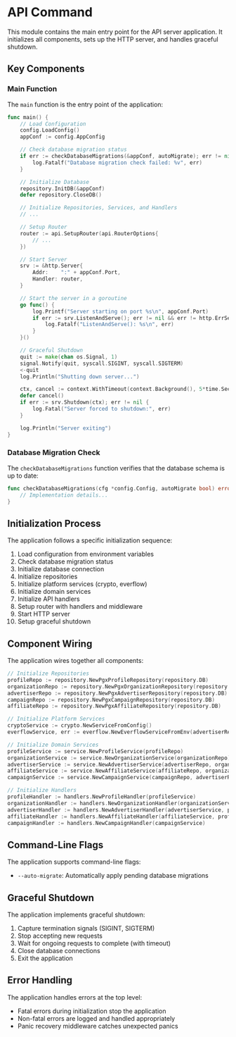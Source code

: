 # API Command

This module contains the main entry point for the API server application. It initializes all components, sets up the HTTP server, and handles graceful shutdown.

## Key Components

### Main Function

The `main` function is the entry point of the application:

```go
func main() {
    // Load Configuration
    config.LoadConfig()
    appConf := config.AppConfig

    // Check database migration status
    if err := checkDatabaseMigrations(&appConf, autoMigrate); err != nil {
        log.Fatalf("Database migration check failed: %v", err)
    }

    // Initialize Database
    repository.InitDB(&appConf)
    defer repository.CloseDB()

    // Initialize Repositories, Services, and Handlers
    // ...

    // Setup Router
    router := api.SetupRouter(api.RouterOptions{
        // ...
    })

    // Start Server
    srv := &http.Server{
        Addr:    ":" + appConf.Port,
        Handler: router,
    }

    // Start the server in a goroutine
    go func() {
        log.Printf("Server starting on port %s\n", appConf.Port)
        if err := srv.ListenAndServe(); err != nil && err != http.ErrServerClosed {
            log.Fatalf("ListenAndServe(): %s\n", err)
        }
    }()

    // Graceful Shutdown
    quit := make(chan os.Signal, 1)
    signal.Notify(quit, syscall.SIGINT, syscall.SIGTERM)
    <-quit
    log.Println("Shutting down server...")

    ctx, cancel := context.WithTimeout(context.Background(), 5*time.Second)
    defer cancel()
    if err := srv.Shutdown(ctx); err != nil {
        log.Fatal("Server forced to shutdown:", err)
    }

    log.Println("Server exiting")
}
```

### Database Migration Check

The `checkDatabaseMigrations` function verifies that the database schema is up to date:

```go
func checkDatabaseMigrations(cfg *config.Config, autoMigrate bool) error {
    // Implementation details...
}
```

## Initialization Process

The application follows a specific initialization sequence:

1. Load configuration from environment variables
2. Check database migration status
3. Initialize database connection
4. Initialize repositories
5. Initialize platform services (crypto, everflow)
6. Initialize domain services
7. Initialize API handlers
8. Setup router with handlers and middleware
9. Start HTTP server
10. Setup graceful shutdown

## Component Wiring

The application wires together all components:

```go
// Initialize Repositories
profileRepo := repository.NewPgxProfileRepository(repository.DB)
organizationRepo := repository.NewPgxOrganizationRepository(repository.DB)
advertiserRepo := repository.NewPgxAdvertiserRepository(repository.DB)
campaignRepo := repository.NewPgxCampaignRepository(repository.DB)
affiliateRepo := repository.NewPgxAffiliateRepository(repository.DB)

// Initialize Platform Services
cryptoService := crypto.NewServiceFromConfig()
everflowService, err := everflow.NewEverflowServiceFromEnv(advertiserRepo, campaignRepo, cryptoService)

// Initialize Domain Services
profileService := service.NewProfileService(profileRepo)
organizationService := service.NewOrganizationService(organizationRepo)
advertiserService := service.NewAdvertiserService(advertiserRepo, organizationRepo, everflowService, cryptoService)
affiliateService := service.NewAffiliateService(affiliateRepo, organizationRepo)
campaignService := service.NewCampaignService(campaignRepo, advertiserRepo, organizationRepo, everflowService, cryptoService)

// Initialize Handlers
profileHandler := handlers.NewProfileHandler(profileService)
organizationHandler := handlers.NewOrganizationHandler(organizationService, profileService)
advertiserHandler := handlers.NewAdvertiserHandler(advertiserService, profileService)
affiliateHandler := handlers.NewAffiliateHandler(affiliateService, profileService)
campaignHandler := handlers.NewCampaignHandler(campaignService)
```

## Command-Line Flags

The application supports command-line flags:

- `--auto-migrate`: Automatically apply pending database migrations

## Graceful Shutdown

The application implements graceful shutdown:

1. Capture termination signals (SIGINT, SIGTERM)
2. Stop accepting new requests
3. Wait for ongoing requests to complete (with timeout)
4. Close database connections
5. Exit the application

## Error Handling

The application handles errors at the top level:

- Fatal errors during initialization stop the application
- Non-fatal errors are logged and handled appropriately
- Panic recovery middleware catches unexpected panics